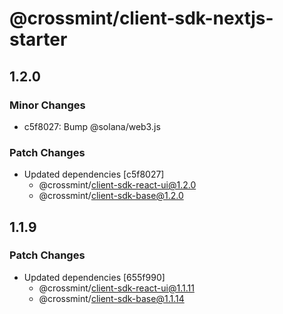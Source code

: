 # @crossmint/client-sdk-nextjs-starter

## 1.2.0

### Minor Changes

-   c5f8027: Bump @solana/web3.js

### Patch Changes

-   Updated dependencies [c5f8027]
    -   @crossmint/client-sdk-react-ui@1.2.0
    -   @crossmint/client-sdk-base@1.2.0

## 1.1.9

### Patch Changes

-   Updated dependencies [655f990]
    -   @crossmint/client-sdk-react-ui@1.1.11
    -   @crossmint/client-sdk-base@1.1.14
